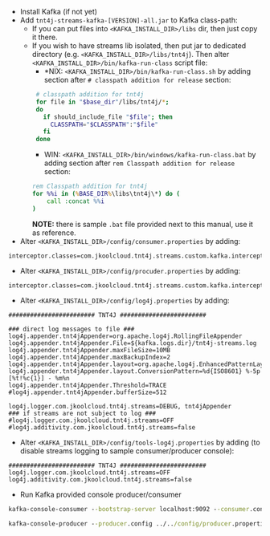 * Install Kafka (if not yet)
* Add `tnt4j-streams-kafka-[VERSION]-all.jar` to Kafka class-path:
    * If you can put files into `<KAFKA_INSTALL_DIR>/libs` dir, then just copy it there. 
    * If you wish to have streams lib isolated, then put jar to dedicated directory (e.g. `<KAFKA_INSTALL_DIR>/libs/tnt4j`). Then alter 
    `<KAFKA_INSTALL_DIR>/bin/kafka-run-class` script file: 
        * *NIX: `<KAFKA_INSTALL_DIR>/bin/kafka-run-class.sh` by adding section after `# classpath addition for release` section:
        ```bash
         # classpath addition for tnt4j
         for file in "$base_dir"/libs/tnt4j/*;
         do
           if should_include_file "$file"; then
             CLASSPATH="$CLASSPATH":"$file"
           fi
         done
        ```
        * WIN: `<KAFKA_INSTALL_DIR>/bin/windows/kafka-run-class.bat` by adding section after `rem Classpath addition for release` section:
        ```cmd
        rem Classpath addition for tnt4j
        for %%i in (%BASE_DIR%\libs\tnt4j\*) do (
            call :concat %%i
        )
        ```
        **NOTE:** there is sample `.bat` file provided next to this manual, use it as reference.
* Alter `<KAFKA_INSTALL_DIR>/config/consumer.properties` by adding:
```properties
interceptor.classes=com.jkoolcloud.tnt4j.streams.custom.kafka.interceptors.TNTKafkaCInterceptor
```
* Alter `<KAFKA_INSTALL_DIR>/config/procuder.properties` by adding:
```properties
interceptor.classes=com.jkoolcloud.tnt4j.streams.custom.kafka.interceptors.TNTKafkaPInterceptor
```
* Alter `<KAFKA_INSTALL_DIR>/config/log4j.properties` by adding:
```properties
######################## TNT4J ########################

### direct log messages to file ###
log4j.appender.tnt4jAppender=org.apache.log4j.RollingFileAppender
log4j.appender.tnt4jAppender.File=${kafka.logs.dir}/tnt4j-streams.log
log4j.appender.tnt4jAppender.maxFileSize=10MB
log4j.appender.tnt4jAppender.maxBackupIndex=2
log4j.appender.tnt4jAppender.layout=org.apache.log4j.EnhancedPatternLayout
log4j.appender.tnt4jAppender.layout.ConversionPattern=%d{ISO8601} %-5p [%t!%c{1}] - %m%n
log4j.appender.tnt4jAppender.Threshold=TRACE
#log4j.appender.tnt4jAppender.bufferSize=512

log4j.logger.com.jkoolcloud.tnt4j.streams=DEBUG, tnt4jAppender
### if streams are not subject to log ###
#log4j.logger.com.jkoolcloud.tnt4j.streams=OFF
#log4j.additivity.com.jkoolcloud.tnt4j.streams=false
```
* Alter `<KAFKA_INSTALL_DIR>/config/tools-log4j.properties` by adding (to disable streams logging to sample consumer/producer console):
```properties
######################## TNT4J ########################
log4j.logger.com.jkoolcloud.tnt4j.streams=OFF
log4j.additivity.com.jkoolcloud.tnt4j.streams=false
``` 
* Run Kafka provided console producer/consumer
```cmd
kafka-console-consumer --bootstrap-server localhost:9092 --consumer.config ../../onfig/consumer.properties --topic tnt4j_streams_kafka_intercept_test_page_visits --from-beginning
```

```cmd
kafka-console-producer --producer.config ../../config/producer.properties --broker-list localhost:9092 --topic tnt4j_streams_kafka_intercept_test_page_visits
```
